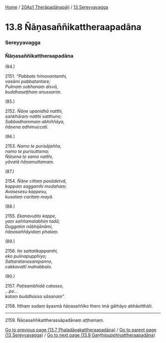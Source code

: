 
[Home](/) / [20Ap1 Therāpadānapāḷi](../../20Ap1.md) / [13 Sereyyavagga](../13.md)

# 13.8 Ñāṇasaññikattheraapadāna

### Sereyyavagga

### Ñāṇasaññikattheraapadāna

(84.)

2151\. _“Pabbate himavantamhi,_  
_vasāmi pabbatantare;_  
_Pulinaṃ sobhanaṃ disvā,_  
_buddhaseṭṭhaṃ anussariṃ._  


(85.)

2152\. _Ñāṇe upanidhā natthi,_  
_saṅkhāraṃ natthi satthuno;_  
_Sabbadhammaṃ abhiññāya,_  
_ñāṇena adhimuccati._  


(86.)

2153\. _Namo te purisājañña,_  
_namo te purisuttama;_  
_Ñāṇena te samo natthi,_  
_yāvatā ñāṇamuttamaṃ._  


(87.)

2154\. _Ñāṇe cittaṃ pasādetvā,_  
_kappaṃ saggamhi modahaṃ;_  
_Avasesesu kappesu,_  
_kusalaṃ caritaṃ mayā._  


(88.)

2155\. _Ekanavutito kappe,_  
_yaṃ saññamalabhiṃ tadā;_  
_Duggatiṃ nābhijānāmi,_  
_ñāṇasaññāyidaṃ phalaṃ._  


(89.)

2156\. _Ito sattatikappamhi,_  
_eko pulinapupphiyo;_  
_Sattaratanasampanno,_  
_cakkavattī mahabbalo._  


(90.)

2157\. _Paṭisambhidā catasso,_  
_…pe…_  
_kataṃ buddhassa sāsanaṃ”._  


2158\. Itthaṃ sudaṃ āyasmā ñāṇasaññiko thero imā gāthāyo abhāsitthāti.

---

2159\. Ñāṇasaññikattherassāpadānaṃ aṭṭhamaṃ.



[Go to previous page (13.7 Phaladāyakattheraapadāna)](13.7.md) / [Go to parent page (13 Sereyyavagga)](../13.md) / [Go to next page (13.9 Gaṇṭhipupphiyattheraapadāna)](13.9.md)


